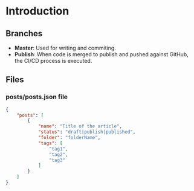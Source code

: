 # Introduction

## Branches
- **Master**: Used for writing and commiting.
- **Publish**: When code is merged to publish and pushed against GitHub, the CI/CD process is executed.

## Files

### posts/posts.json file

```json
{
    "posts": [
        {
            "name": "Title of the article",
            "status": "draft|publish|published",
            "folder": "folderName",
            "tags": [
                "tag1",
                "tag2",
                "tag3"
            ]
        }
    ]
}
```
